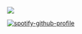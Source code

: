 ![](https://files.catbox.moe/v8w711.png)

[![spotify-github-profile](https://spotify-github-profile.kittinanx.com/api/view?uid=dmiu4270z8cgi8mscxbwxvbf5&cover_image=true&theme=natemoo-re&show_offline=false&background_color=121212&interchange=false&bar_color=53b14f&bar_color_cover=false)](https://spotify-github-profile.kittinanx.com/api/view?uid=dmiu4270z8cgi8mscxbwxvbf5&redirect=true)
